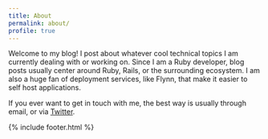 ```yaml
---
title: About
permalink: about/
profile: true
---
```


Welcome to my blog! I post about whatever cool technical topics I am
currently dealing with or working on. Since I am a Ruby developer, blog
posts usually center around Ruby, Rails, or the surrounding ecosystem. I
am also a huge fan of deployment services, like Flynn, that make it
easier to self host applications.

If you ever want to get in touch with me, the best way is usually
through email, or via [Twitter](https://twitter.com/applerebel).

{% include footer.html %}
